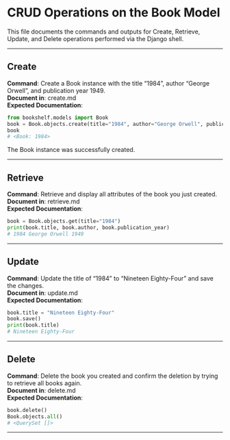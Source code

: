# CRUD Operations on the Book Model

This file documents the commands and outputs for Create, Retrieve, Update, and Delete operations performed via the Django shell.

---

## Create
**Command**: Create a Book instance with the title “1984”, author “George Orwell”, and publication year 1949.  
**Document in**: create.md  
**Expected Documentation**:
```python
from bookshelf.models import Book
book = Book.objects.create(title="1984", author="George Orwell", publication_year=1949)
book
# <Book: 1984>
```
The Book instance was successfully created.

---

## Retrieve
**Command**: Retrieve and display all attributes of the book you just created.  
**Document in**: retrieve.md  
**Expected Documentation**:
```python
book = Book.objects.get(title="1984")
print(book.title, book.author, book.publication_year)
# 1984 George Orwell 1949
```

---

## Update
**Command**: Update the title of “1984” to “Nineteen Eighty-Four” and save the changes.  
**Document in**: update.md  
**Expected Documentation**:
```python
book.title = "Nineteen Eighty-Four"
book.save()
print(book.title)
# Nineteen Eighty-Four
```

---

## Delete
**Command**: Delete the book you created and confirm the deletion by trying to retrieve all books again.  
**Document in**: delete.md  
**Expected Documentation**:
```python
book.delete()
Book.objects.all()
# <QuerySet []>
```

---